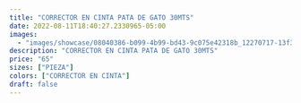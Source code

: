 ```yaml
---
title: "CORRECTOR EN CINTA PATA DE GATO 30MTS"
date: 2022-08-11T18:40:27.2330965-05:00
images:
  - "images/showcase/08040386-b099-4b99-bd43-9c075e42318b_12270717-13f3-4fe2-9f22-0c9ff573b8ed.webp"
description: "CORRECTOR EN CINTA PATA DE GATO 30MTS"
price: "65"
sizes: ["PIEZA"]
colors: ["CORRECTOR EN CINTA"]
draft: false
---
```


